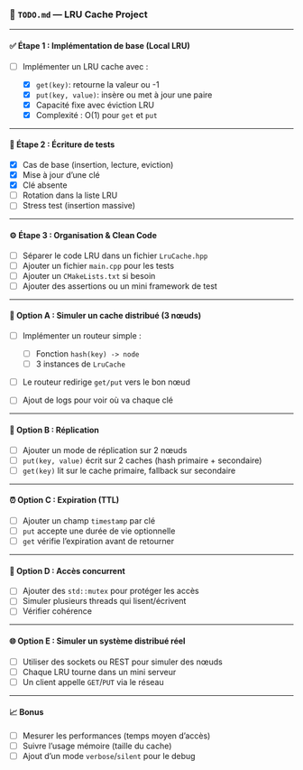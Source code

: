 ### 📝 `TODO.md` — LRU Cache Project

---

#### ✅ **Étape 1 : Implémentation de base (Local LRU)**

* [ ] Implémenter un LRU cache avec :

  * [x] `get(key)`: retourne la valeur ou -1
  * [x] `put(key, value)`: insère ou met à jour une paire
  * [x] Capacité fixe avec éviction LRU
  * [x] Complexité : O(1) pour `get` et `put`

---

#### 🧪 **Étape 2 : Écriture de tests**

* [x] Cas de base (insertion, lecture, eviction)
* [x] Mise à jour d’une clé
* [x] Clé absente
* [ ] Rotation dans la liste LRU
* [ ] Stress test (insertion massive)

---

#### ⚙️ **Étape 3 : Organisation & Clean Code**

* [ ] Séparer le code LRU dans un fichier `LruCache.hpp`
* [ ] Ajouter un fichier `main.cpp` pour les tests
* [ ] Ajouter un `CMakeLists.txt` si besoin
* [ ] Ajouter des assertions ou un mini framework de test

---

#### 🚀 **Option A : Simuler un cache distribué (3 nœuds)**

* [ ] Implémenter un routeur simple :

  * [ ] Fonction `hash(key) -> node`
  * [ ] 3 instances de `LruCache`
* [ ] Le routeur redirige `get/put` vers le bon nœud
* [ ] Ajout de logs pour voir où va chaque clé

---

#### 🧩 **Option B : Réplication**

* [ ] Ajouter un mode de réplication sur 2 nœuds
* [ ] `put(key, value)` écrit sur 2 caches (hash primaire + secondaire)
* [ ] `get(key)` lit sur le cache primaire, fallback sur secondaire

---

#### ⏰ **Option C : Expiration (TTL)**

* [ ] Ajouter un champ `timestamp` par clé
* [ ] `put` accepte une durée de vie optionnelle
* [ ] `get` vérifie l’expiration avant de retourner

---

#### 🧵 **Option D : Accès concurrent**

* [ ] Ajouter des `std::mutex` pour protéger les accès
* [ ] Simuler plusieurs threads qui lisent/écrivent
* [ ] Vérifier cohérence

---

#### 🌐 **Option E : Simuler un système distribué réel**

* [ ] Utiliser des sockets ou REST pour simuler des nœuds
* [ ] Chaque LRU tourne dans un mini serveur
* [ ] Un client appelle `GET`/`PUT` via le réseau

---

#### 📈 **Bonus**

* [ ] Mesurer les performances (temps moyen d’accès)
* [ ] Suivre l’usage mémoire (taille du cache)
* [ ] Ajout d’un mode `verbose`/`silent` pour le debug
